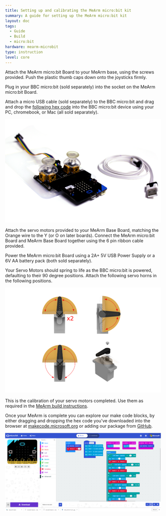```yaml
---
title: Setting up and calibrating the MeArm micro:bit kit
summary: A guide for setting up the MeArm micro:bit kit
layout: doc
tags:
  - Guide
  - Build
  - micro:bit
hardware: mearm-microbit
type: instruction
level: core
---
```


Attach the MeArm micro:bit Board to your MeArm base, using the screws provided. Push the plastic thumb caps down onto the joysticks firmly.

Plug in your BBC micro:bit (sold separately) into the socket on the MeArm micro:bit Board.

Attach a micro USB cable (sold separately) to the BBC micro:bit and drag and drop the [following hex code](http://downloads.mime.co.uk/MeArm/MeArm-microbit.hex) into the BBC micro:bit device using your PC, chromebook, or Mac (all sold separately). 

![](/assets/docs/mearm-microbit-setup/microbitsetup.jpg)

Attach the servo motors provided to your MeArm Base Board, matching the Orange wire to the Y (or O on later boards). Connect the MeArm micro:bit Board and MeArm Base Board together using the 6 pin ribbon cable provided.

Power the MeArm micro:bit Board using a 2A+ 5V USB Power Supply or a 6V AA battery pack (both sold separately).

Your Servo Motors should spring to life as the BBC micro:bit is powered, defaulting to their 90 degree positions. Attach the following servo horns in the following positions.

![](/assets/docs/mearm-microbit-setup/Servoset.png)

This is the calibration of your servo motors completed. Use them as required in the [MeArm build instructions](https://learn.mime.co.uk/docs/building-the-mearm-v3).

Once your MeArm is complete you can explore our make code blocks, by either dragging and dropping the hex code you've downloaded into the browser at [makecode.microsoft.org](https://makecode.microsoft.org/#editor) or adding our package from [GitHub](https://github.com/MeArm/pxt-microbit-mearm).

![](/assets/docs/mearm-microbit-setup/Code5.png)


